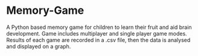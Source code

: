 # Memory-Game
A Python based memory game for children to learn their fruit and aid brain development. Game includes multiplayer and single player game modes. Results of each game are recorded in a .csv file, then the data is analysed and displayed on a graph.
